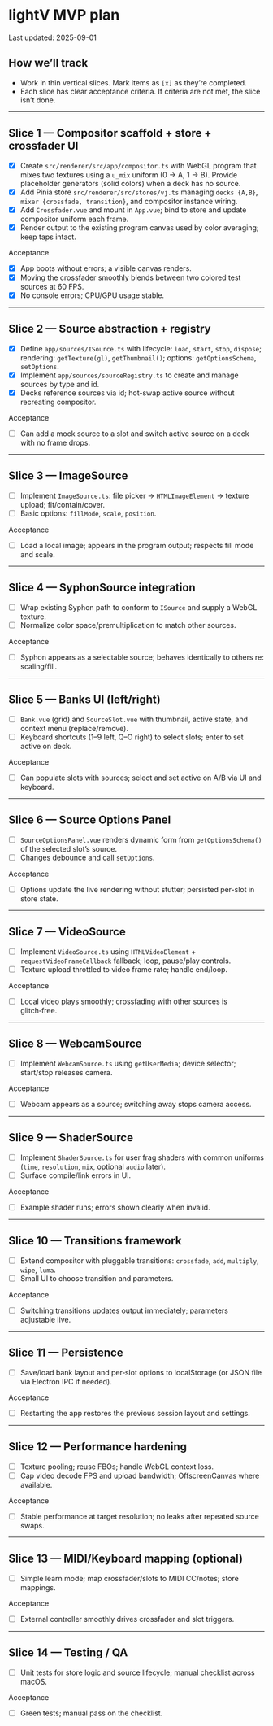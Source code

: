 # lightV MVP plan

Last updated: 2025-09-01

## How we’ll track
- Work in thin vertical slices. Mark items as `[x]` as they’re completed.
- Each slice has clear acceptance criteria. If criteria are not met, the slice isn’t done.

---

## Slice 1 — Compositor scaffold + store + crossfader UI
- [X] Create `src/renderer/src/app/compositor.ts` with WebGL program that mixes two textures using a `u_mix` uniform (0 → A, 1 → B). Provide placeholder generators (solid colors) when a deck has no source.
- [X] Add Pinia store `src/renderer/src/stores/vj.ts` managing `decks {A,B}`, `mixer {crossfade, transition}`, and compositor instance wiring.
- [X] Add `Crossfader.vue` and mount in `App.vue`; bind to store and update compositor uniform each frame.
- [X] Render output to the existing program canvas used by color averaging; keep taps intact.

Acceptance
- [X] App boots without errors; a visible canvas renders.
- [X] Moving the crossfader smoothly blends between two colored test sources at 60 FPS.
- [X] No console errors; CPU/GPU usage stable.

---

## Slice 2 — Source abstraction + registry
- [X] Define `app/sources/ISource.ts` with lifecycle: `load`, `start`, `stop`, `dispose`; rendering: `getTexture(gl)`, `getThumbnail()`; options: `getOptionsSchema`, `setOptions`.
- [X] Implement `app/sources/sourceRegistry.ts` to create and manage sources by type and id.
- [X] Decks reference sources via id; hot-swap active source without recreating compositor.

Acceptance
- [ ] Can add a mock source to a slot and switch active source on a deck with no frame drops.

---

## Slice 3 — ImageSource
- [ ] Implement `ImageSource.ts`: file picker → `HTMLImageElement` → texture upload; fit/contain/cover.
- [ ] Basic options: `fillMode`, `scale`, `position`.

Acceptance
- [ ] Load a local image; appears in the program output; respects fill mode and scale.

---

## Slice 4 — SyphonSource integration
- [ ] Wrap existing Syphon path to conform to `ISource` and supply a WebGL texture.
- [ ] Normalize color space/premultiplication to match other sources.

Acceptance
- [ ] Syphon appears as a selectable source; behaves identically to others re: scaling/fill.

---

## Slice 5 — Banks UI (left/right)
- [ ] `Bank.vue` (grid) and `SourceSlot.vue` with thumbnail, active state, and context menu (replace/remove).
- [ ] Keyboard shortcuts (1–9 left, Q–O right) to select slots; enter to set active on deck.

Acceptance
- [ ] Can populate slots with sources; select and set active on A/B via UI and keyboard.

---

## Slice 6 — Source Options Panel
- [ ] `SourceOptionsPanel.vue` renders dynamic form from `getOptionsSchema()` of the selected slot’s source.
- [ ] Changes debounce and call `setOptions`.

Acceptance
- [ ] Options update the live rendering without stutter; persisted per-slot in store state.

---

## Slice 7 — VideoSource
- [ ] Implement `VideoSource.ts` using `HTMLVideoElement` + `requestVideoFrameCallback` fallback; loop, pause/play controls.
- [ ] Texture upload throttled to video frame rate; handle end/loop.

Acceptance
- [ ] Local video plays smoothly; crossfading with other sources is glitch‑free.

---

## Slice 8 — WebcamSource
- [ ] Implement `WebcamSource.ts` using `getUserMedia`; device selector; start/stop releases camera.

Acceptance
- [ ] Webcam appears as a source; switching away stops camera access.

---

## Slice 9 — ShaderSource
- [ ] Implement `ShaderSource.ts` for user frag shaders with common uniforms (`time`, `resolution`, `mix`, optional `audio` later).
- [ ] Surface compile/link errors in UI.

Acceptance
- [ ] Example shader runs; errors shown clearly when invalid.

---

## Slice 10 — Transitions framework
- [ ] Extend compositor with pluggable transitions: `crossfade`, `add`, `multiply`, `wipe`, `luma`.
- [ ] Small UI to choose transition and parameters.

Acceptance
- [ ] Switching transitions updates output immediately; parameters adjustable live.

---

## Slice 11 — Persistence
- [ ] Save/load bank layout and per‑slot options to localStorage (or JSON file via Electron IPC if needed).

Acceptance
- [ ] Restarting the app restores the previous session layout and settings.

---

## Slice 12 — Performance hardening
- [ ] Texture pooling; reuse FBOs; handle WebGL context loss.
- [ ] Cap video decode FPS and upload bandwidth; OffscreenCanvas where available.

Acceptance
- [ ] Stable performance at target resolution; no leaks after repeated source swaps.

---

## Slice 13 — MIDI/Keyboard mapping (optional)
- [ ] Simple learn mode; map crossfader/slots to MIDI CC/notes; store mappings.

Acceptance
- [ ] External controller smoothly drives crossfader and slot triggers.

---

## Slice 14 — Testing / QA
- [ ] Unit tests for store logic and source lifecycle; manual checklist across macOS.

Acceptance
- [ ] Green tests; manual pass on the checklist.
